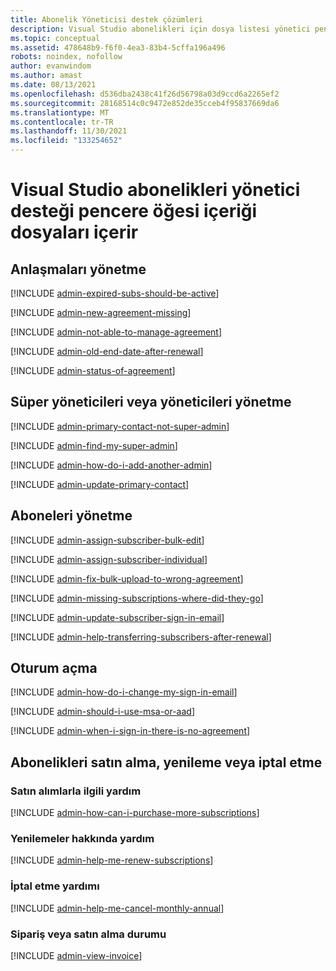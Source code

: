 ```yaml
---
title: Abonelik Yöneticisi destek çözümleri
description: Visual Studio abonelikleri için dosya listesi yönetici pencere öğesi içeriğini içerir
ms.topic: conceptual
ms.assetid: 478648b9-f6f0-4ea3-83b4-5cffa196a496
robots: noindex, nofollow
author: evanwindom
ms.author: amast
ms.date: 08/13/2021
ms.openlocfilehash: d536dba2438c41f26d56798a03d9ccd6a2265ef2
ms.sourcegitcommit: 28168514c0c9472e852de35cceb4f95837669da6
ms.translationtype: MT
ms.contentlocale: tr-TR
ms.lasthandoff: 11/30/2021
ms.locfileid: "133254652"
---
```

# <a name="visual-studio-subscriptions-admin-support-widget-content-includes-files"></a>Visual Studio abonelikleri yönetici desteği pencere öğesi içeriği dosyaları içerir

## <a name="managing-agreements"></a>Anlaşmaları yönetme

[!INCLUDE [admin-expired-subs-should-be-active](managing-agreements/includes/admin-expired-subs-should-be-active.md)]

[!INCLUDE [admin-new-agreement-missing](managing-agreements/includes/admin-new-agreement-missing.md)]

[!INCLUDE [admin-not-able-to-manage-agreement](managing-agreements/includes/admin-not-able-to-manage-agreement.md)]

[!INCLUDE [admin-old-end-date-after-renewal](managing-agreements/includes/admin-old-end-date-after-renewal.md)]

[!INCLUDE [admin-status-of-agreement](managing-agreements/includes/admin-status-of-agreement.md)]

## <a name="managing-super-admins-or-admins"></a>Süper yöneticileri veya yöneticileri yönetme

[!INCLUDE [admin-primary-contact-not-super-admin](managing-super-admins-or-admins/includes/admin-primary-contact-not-super-admin.md)]

[!INCLUDE [admin-find-my-super-admin](managing-super-admins-or-admins/includes/admin-find-my-super-admin.md)]

[!INCLUDE [admin-how-do-i-add-another-admin](managing-super-admins-or-admins/includes/admin-how-do-i-add-another-admin.md)]

[!INCLUDE [admin-update-primary-contact](managing-super-admins-or-admins/includes/admin-update-primary-contact.md)]

## <a name="managing-subscribers"></a>Aboneleri yönetme

[!INCLUDE [admin-assign-subscriber-bulk-edit](managing-subscribers/includes/admin-assign-subscriber-bulk-edit.md)]

[!INCLUDE [admin-assign-subscriber-individual](managing-subscribers/includes/admin-assign-subscriber-individual.md)]

[!INCLUDE [admin-fix-bulk-upload-to-wrong-agreement](managing-subscribers/includes/admin-fix-bulk-upload-to-wrong-agreement.md)]

[!INCLUDE [admin-missing-subscriptions-where-did-they-go](managing-subscribers/includes/admin-missing-subscriptions-where-did-they-go.md)]

[!INCLUDE [admin-update-subscriber-sign-in-email](managing-subscribers/includes/admin-update-subscriber-sign-in-email.md)]

[!INCLUDE [admin-help-transferring-subscribers-after-renewal](managing-subscribers/includes/admin-help-transferring-subscribers-after-renewal.md)]

## <a name="signing-in"></a>Oturum açma

[!INCLUDE [admin-how-do-i-change-my-sign-in-email](signing-in/includes/admin-how-do-i-change-my-sign-in-email.md)]

[!INCLUDE [admin-should-i-use-msa-or-aad](signing-in/includes/admin-should-i-use-msa-or-aad.md)]

[!INCLUDE [admin-when-i-sign-in-there-is-no-agreement](signing-in/includes/admin-when-i-sign-in-there-is-no-agreement.md)]

## <a name="purchase-renew-or-cancel-subscriptions"></a>Abonelikleri satın alma, yenileme veya iptal etme

### <a name="help-with-purchases"></a>Satın alımlarla ilgili yardım

[!INCLUDE [admin-how-can-i-purchase-more-subscriptions](renewing-purchasing-or-canceling/help-purchasing/includes/admin-how-can-i-purchase-more-subscriptions.md)]

### <a name="help-with-renewals"></a>Yenilemeler hakkında yardım

[!INCLUDE [admin-help-me-renew-subscriptions](renewing-purchasing-or-canceling/help-renewing/includes/admin-help-me-renew-subscriptions.md)]

### <a name="help-with-canceling"></a>İptal etme yardımı

[!INCLUDE [admin-help-me-cancel-monthly-annual](renewing-purchasing-or-canceling/help-canceling/includes/admin-help-me-cancel-monthly-annual.md)]

### <a name="order-or-purchase-status"></a>Sipariş veya satın alma durumu

[!INCLUDE [admin-view-invoice](renewing-purchasing-or-canceling/order-or-purchase-status/includes/admin-view-invoice.md)]